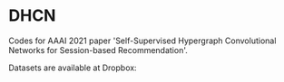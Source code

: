 # DHCN
Codes for AAAI 2021 paper 'Self-Supervised Hypergraph Convolutional Networks for Session-based Recommendation'.

Datasets are available at Dropbox: 
